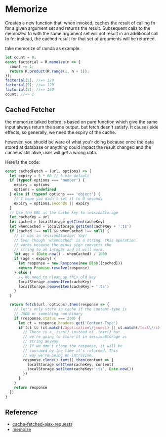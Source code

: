 # Memorize
Creates a new function that, when invoked, caches the result of calling fn for a given argument set and returns the result.
Subsequent calls to the memoized fn with the same argument
set will not result in an additional call to fn;
instead, the cached result for that set of arguments will be returned.

take memorize of ramda as example:
```js
let count = 0;
const factorial = R.memoize(n => {
  count += 1;
  return R.product(R.range(1, n + 1));
});
factorial(5); //=> 120
factorial(5); //=> 120
factorial(5); //=> 120
count; //=> 1
```
## Cached Fetcher

the memorize talked before is based on pure function 
which give the same input always return the same output.
but fetch desn't satisfy. It causes side effects,
so generally, we need the expiry of the cache.

however, you shuold be ware of what you'r doing because
once the data stored at database  or anything could impact the
result changed and the cache is still alive, user will get a wrong data.

Here is the code:
```js
const cachedFetch = (url, options) => {
  let expiry = 5 * 60 // 5 min default
  if (typeof options === 'number') {
    expiry = options
    options = undefined
  } else if (typeof options === 'object') {
    // I hope you didn't set it to 0 seconds
    expiry = options.seconds || expiry
  }
  // Use the URL as the cache key to sessionStorage
  let cacheKey = url
  let cached = localStorage.getItem(cacheKey)
  let whenCached = localStorage.getItem(cacheKey + ':ts')
  if (cached !== null && whenCached !== null) {
    // it was in sessionStorage! Yay!
    // Even though 'whenCached' is a string, this operation
    // works because the minus sign converts the
    // string to an integer and it will work.
    let age = (Date.now() - whenCached) / 1000
    if (age < expiry) {
      let response = new Response(new Blob([cached]))
      return Promise.resolve(response)
    } else {
      // We need to clean up this old key
      localStorage.removeItem(cacheKey)
      localStorage.removeItem(cacheKey + ':ts')
    }
  }

  return fetch(url, options).then(response => {
    // let's only store in cache if the content-type is
    // JSON or something non-binary
    if (response.status === 200) {
      let ct = response.headers.get('Content-Type')
      if (ct && (ct.match(/application\/json/i) || ct.match(/text\//i))) {
        // There is a .json() instead of .text() but
        // we're going to store it in sessionStorage as
        // string anyway.
        // If we don't clone the response, it will be
        // consumed by the time it's returned. This
        // way we're being un-intrusive.
        response.clone().text().then(content => {
          localStorage.setItem(cacheKey, content)
          localStorage.setItem(cacheKey+':ts', Date.now())
        })
      }
    }
    return response
  })
}
```
## Reference
- [cache-fetched-ajax-requests](https://www.sitepoint.com/cache-fetched-ajax-requests/)
- [memoize](http://ramdajs.com/docs/#memoize)
